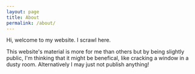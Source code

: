 ```yaml
---
layout: page
title: About
permalink: /about/
---
```


Hi, welcome to my website. I scrawl here.

This website's material is more for me than others but by being slightly public, I'm thinking that it might be benefical, like cracking a window in a dusty room. Alternatively I may just not publish anything!

